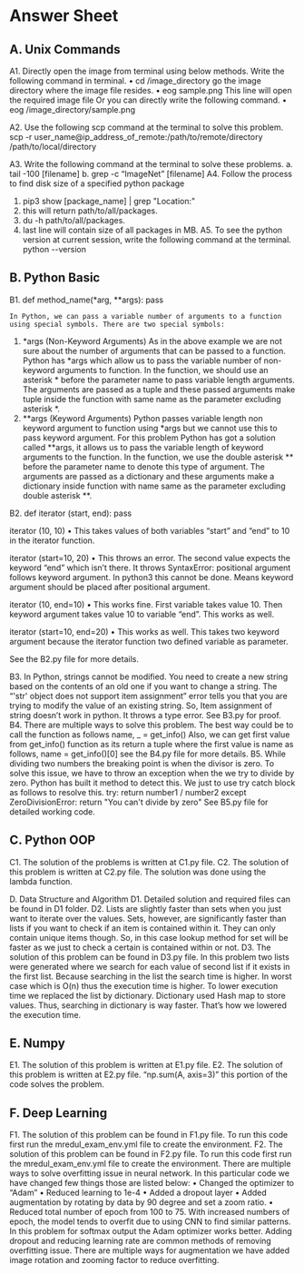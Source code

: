 # Answer Sheet

## A.	Unix Commands
A1.
	Directly open the image from terminal using below methods.
	Write the following command in terminal.
•	cd /image_directory
go the image directory where the image file resides. 
•	eog sample.png
This line will open the required image file
Or you can directly write the following command.
•	eog /image_directory/sample.png

A2.
Use the following scp command at the terminal to solve this problem.
	scp -r user_name@ip_address_of_remote:/path/to/remote/directory /path/to/local/directory

A3.
Write the following command at the terminal to solve these problems.
a.	tail -100 [filename]
b.	grep -c “ImageNet” [filename]
A4.
	Follow the process to find disk size of a specified python package
1.	pip3 show [package_name] | grep "Location:"
2.	this will return path/to/all/packages.
3.	du -h path/to/all/packages.
4.	last line will contain size of all packages in MB.
A5.
	To see the python version at current session, write the following command at the terminal.
	python --version


## B.	Python Basic
B1.
	def method_name(*arg, **args):
    	pass
	
	In Python, we can pass a variable number of arguments to a function using special symbols. There are two special symbols:
1.	*args (Non-Keyword Arguments)
As in the above example we are not sure about the number of arguments that can be passed to a function. Python has *args which allow us to pass the variable number of non-keyword arguments to function.
In the function, we should use an asterisk * before the parameter name to pass variable length arguments. The arguments are passed as a tuple and these passed arguments make tuple inside the function with same name as the parameter excluding asterisk *.
2.	**args (Keyword Arguments)
Python passes variable length non keyword argument to function using *args but we cannot use this to pass keyword argument. For this problem Python has got a solution called **args, it allows us to pass the variable length of keyword arguments to the function.
In the function, we use the double asterisk ** before the parameter name to denote this type of argument. The arguments are passed as a dictionary and these arguments make a dictionary inside function with name same as the parameter excluding double asterisk **.

B2.
	def iterator (start, end):
    	pass

iterator (10, 10)
•	This takes values of both variables “start” and “end” to 10 in the iterator function.

iterator (start=10, 20)
•	This throws an error. The second value expects the keyword “end” which isn’t there. It throws SyntaxError: positional argument follows keyword argument. In python3 this cannot be done. Means keyword argument should be placed after positional argument. 

iterator (10, end=10)
•	This works fine. First variable takes value 10. Then keyword argument takes value 10 to variable “end”. This works as well.

iterator (start=10, end=20)
•	This works as well. This takes two keyword argument because the iterator function two defined variable as parameter.

See the B2.py file for more details.

B3.
	In Python, strings cannot be modified. You need to create a new string based on the contents of an old one if you want to change a string. The “'str' object does not support item assignment” error tells you that you are trying to modify the value of an existing string. So, Item assignment of string doesn’t work in python. It throws a type error.
See B3.py for proof.
B4.
	There are multiple ways to solve this problem. The best way could be to call the function as follows 
name, _ = get_info()
Also, we can get first value from get_info() function as its return a tuple where the first value is name as follows,
name = get_info()[0]
see the B4.py file for more details.
B5.
While dividing two numbers the breaking point is when the divisor is zero. To solve this issue, we have to throw an exception when the we try to divide by zero. Python has built it method to detect this. We just to use try catch block as follows to resolve this.
try:
        return number1 / number2
    except ZeroDivisionError:
        return "You can't divide by zero"
See B5.py file for detailed working code.

## C.	Python OOP
C1. 
	The solution of the problems is written at C1.py file.
C2.
	The solution of this problem is written at C2.py file. The solution was done using the lambda function.

D.	Data Structure and Algorithm
D1.
	Detailed solution and required files can be found in D1 folder.
D2.
	Lists are slightly faster than sets when you just want to iterate over the values.
Sets, however, are significantly faster than lists if you want to check if an item is contained within it. They can only contain unique items though.
So, in this case lookup method for set will be faster as we just to check a certain is contained within or not.
D3.
	The solution of this problem can be found in D3.py file. 
	In this problem two lists were generated where we search for each value of second list if it exists in the first list. Because searching in the list the search time is higher. In worst case which is O(n) thus the execution time is higher. 
	To lower execution time we replaced the list by dictionary. Dictionary used Hash map to store values. Thus, searching in dictionary is way faster. That’s how we lowered the execution time.

## E.	Numpy
E1.
	The solution of this problem is written at E1.py file.
E2.
	The solution of this problem is written at E2.py file. “np.sum(A, axis=3)” this portion of the code solves the problem.

## F.	Deep Learning
F1.
	The solution of this problem can be found in F1.py file. To run this code first run the mredul_exam_env.yml file to create the environment. 
F2.
	The solution of this problem can be found in F2.py file. To run this code first run the mredul_exam_env.yml file to create the environment.
There are multiple ways to solve overfitting issue in neural network. In this particular code we have changed few things those are listed below:
•	Changed the optimizer to “Adam”
•	Reduced learning to 1e-4
•	Added a dropout layer
•	Added augmentation by rotating by data by 90 degree and set a zoom ratio.
•	Reduced total number of epoch from 100 to 75.
With increased numbers of epoch, the model tends to overfit due to using CNN to find similar patterns. In this problem for softmax output the Adam optimizer works better. Adding dropout and reducing learning rate are common methods of removing overfitting issue. There are multiple ways for augmentation we have added image rotation and zooming factor to reduce overfitting.

